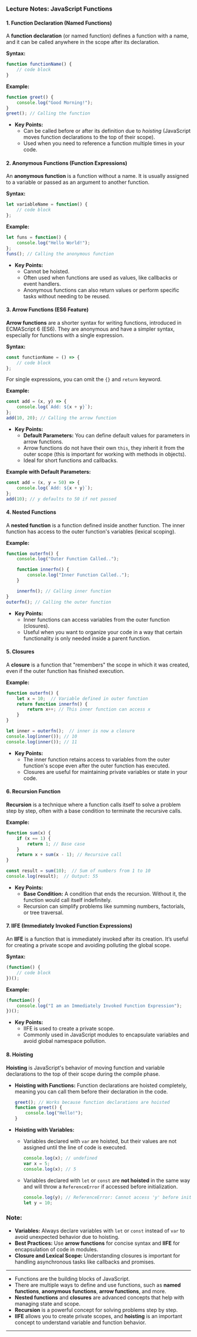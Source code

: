 ### **Lecture Notes: JavaScript Functions**

#### **1. Function Declaration (Named Functions)**
A **function declaration** (or named function) defines a function with a name, and it can be called anywhere in the scope after its declaration.

**Syntax:**
```javascript
function functionName() {
    // code block
}
```

**Example:**
```javascript
function greet() {
    console.log("Good Morning!");
}
greet(); // Calling the function
```

- **Key Points:**
  - Can be called before or after its definition due to *hoisting* (JavaScript moves function declarations to the top of their scope).
  - Used when you need to reference a function multiple times in your code.

#### **2. Anonymous Functions (Function Expressions)**
An **anonymous function** is a function without a name. It is usually assigned to a variable or passed as an argument to another function.

**Syntax:**
```javascript
let variableName = function() {
    // code block
};
```

**Example:**
```javascript
let funs = function() {
    console.log("Hello World!");
};
funs(); // Calling the anonymous function
```

- **Key Points:**
  - Cannot be hoisted.
  - Often used when functions are used as values, like callbacks or event handlers.
  - Anonymous functions can also return values or perform specific tasks without needing to be reused.

#### **3. Arrow Functions (ES6 Feature)**
**Arrow functions** are a shorter syntax for writing functions, introduced in ECMAScript 6 (ES6). They are anonymous and have a simpler syntax, especially for functions with a single expression.

**Syntax:**
```javascript
const functionName = () => {
    // code block
};
```

For single expressions, you can omit the `{}` and `return` keyword.

**Example:**
```javascript
const add = (x, y) => {
    console.log(`Add: ${x + y}`);
};
add(10, 20); // Calling the arrow function
```

- **Key Points:**
  - **Default Parameters:** You can define default values for parameters in arrow functions.
  - Arrow functions do not have their own `this`, they inherit it from the outer scope (this is important for working with methods in objects).
  - Ideal for short functions and callbacks.

**Example with Default Parameters:**
```javascript
const add = (x, y = 50) => {
    console.log(`Add: ${x + y}`);
};
add(10); // y defaults to 50 if not passed
```

#### **4. Nested Functions**
A **nested function** is a function defined inside another function. The inner function has access to the outer function's variables (lexical scoping).

**Example:**
```javascript
function outerfn() {
    console.log("Outer Function Called..");

    function innerfn() {
        console.log("Inner Function Called..");
    }

    innerfn(); // Calling inner function
}
outerfn(); // Calling the outer function
```

- **Key Points:**
  - Inner functions can access variables from the outer function (closures).
  - Useful when you want to organize your code in a way that certain functionality is only needed inside a parent function.

#### **5. Closures**
A **closure** is a function that "remembers" the scope in which it was created, even if the outer function has finished execution.

**Example:**
```javascript
function outerfn() {
    let x = 10;  // Variable defined in outer function
    return function innerfn() {
        return x++; // This inner function can access x
    }
}

let inner = outerfn();  // inner is now a closure
console.log(inner()); // 10
console.log(inner()); // 11
```

- **Key Points:**
  - The inner function retains access to variables from the outer function's scope even after the outer function has executed.
  - Closures are useful for maintaining private variables or state in your code.

#### **6. Recursion Function**
**Recursion** is a technique where a function calls itself to solve a problem step by step, often with a base condition to terminate the recursive calls.

**Example:**
```javascript
function sum(x) {
    if (x == 1) {
        return 1; // Base case
    }
    return x + sum(x - 1); // Recursive call
}

const result = sum(10);  // Sum of numbers from 1 to 10
console.log(result);  // Output: 55
```

- **Key Points:**
  - **Base Condition:** A condition that ends the recursion. Without it, the function would call itself indefinitely.
  - Recursion can simplify problems like summing numbers, factorials, or tree traversal.

#### **7. IIFE (Immediately Invoked Function Expressions)**
An **IIFE** is a function that is immediately invoked after its creation. It’s useful for creating a private scope and avoiding polluting the global scope.

**Syntax:**
```javascript
(function() {
    // code block
})();
```

**Example:**
```javascript
(function() {
    console.log("I am an Immediately Invoked Function Expression");
})();
```

- **Key Points:**
  - IIFE is used to create a private scope.
  - Commonly used in JavaScript modules to encapsulate variables and avoid global namespace pollution.

#### **8. Hoisting**
**Hoisting** is JavaScript's behavior of moving function and variable declarations to the top of their scope during the compile phase.

- **Hoisting with Functions:** Function declarations are hoisted completely, meaning you can call them before their declaration in the code.
  
  ```javascript
  greet(); // Works because function declarations are hoisted
  function greet() {
      console.log("Hello!");
  }
  ```

- **Hoisting with Variables:**
  - Variables declared with `var` are hoisted, but their values are not assigned until the line of code is executed.
  
    ```javascript
    console.log(x); // undefined
    var x = 5;
    console.log(x); // 5
    ```
  - Variables declared with `let` or `const` are **not hoisted** in the same way and will throw a `ReferenceError` if accessed before initialization.

    ```javascript
    console.log(y); // ReferenceError: Cannot access 'y' before initialization
    let y = 10;
    ```

### **Note:**
- **Variables:** Always declare variables with `let` or `const` instead of `var` to avoid unexpected behavior due to hoisting.
- **Best Practices:** Use **arrow functions** for concise syntax and **IIFE** for encapsulation of code in modules.
- **Closure and Lexical Scope:** Understanding closures is important for handling asynchronous tasks like callbacks and promises.

---

- Functions are the building blocks of JavaScript.
- There are multiple ways to define and use functions, such as **named functions**, **anonymous functions**, **arrow functions**, and more.
- **Nested functions** and **closures** are advanced concepts that help with managing state and scope.
- **Recursion** is a powerful concept for solving problems step by step.
- **IIFE** allows you to create private scopes, and **hoisting** is an important concept to understand variable and function behavior.

---